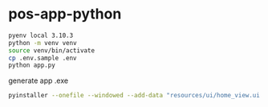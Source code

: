 # pos-app-python

```bash
pyenv local 3.10.3
python -m venv venv 
source venv/bin/activate
cp .env.sample .env
python app.py
```


generate app .exe
```bash
pyinstaller --onefile --windowed --add-data "resources/ui/home_view.ui:resources/ui" app.py
```

